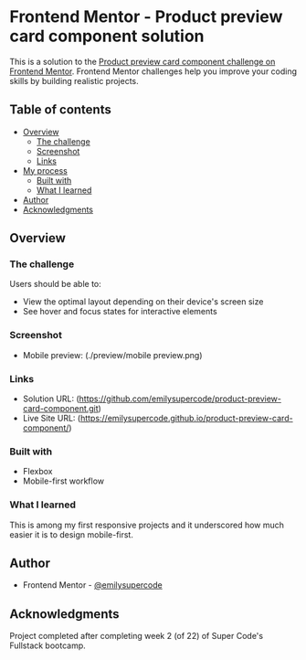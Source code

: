 # Frontend Mentor - Product preview card component solution

This is a solution to the [Product preview card component challenge on Frontend Mentor](https://www.frontendmentor.io/challenges/product-preview-card-component-GO7UmttRfa). Frontend Mentor challenges help you improve your coding skills by building realistic projects. 

## Table of contents

- [Overview](#overview)
  - [The challenge](#the-challenge)
  - [Screenshot](#screenshot)
  - [Links](#links)
- [My process](#my-process)
  - [Built with](#built-with)
  - [What I learned](#what-i-learned)
- [Author](#author)
- [Acknowledgments](#acknowledgments)

## Overview

### The challenge

Users should be able to:

- View the optimal layout depending on their device's screen size
- See hover and focus states for interactive elements

### Screenshot

- Mobile preview: (./preview/mobile preview.png)

### Links

- Solution URL: (https://github.com/emilysupercode/product-preview-card-component.git)
- Live Site URL: (https://emilysupercode.github.io/product-preview-card-component/)

### Built with

- Flexbox
- Mobile-first workflow

### What I learned

This is among my first responsive projects and it underscored how much easier it is to design mobile-first. 

## Author

- Frontend Mentor - [@emilysupercode](https://www.frontendmentor.io/profile/emilysupercode)

## Acknowledgments

Project completed after completing week 2 (of 22) of Super Code's Fullstack bootcamp. 
